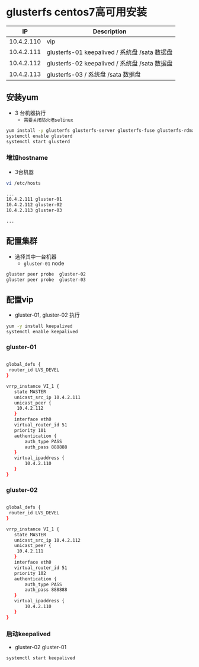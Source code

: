 

# glusterfs centos7高可用安装


| IP          | Description | 
| ----------- | ----------- |
| 10.4.2.110  | vip         |
| 10.4.2.111  | glusterfs-01  keepalived  / 系统盘  /sata 数据盘|
| 10.4.2.112  | glusterfs-02  keepalived / 系统盘  /sata 数据盘 |
| 10.4.2.113  | glusterfs-03  / 系统盘  /sata 数据盘 |


##  安装yum

- 3 台机器执行
  - `需要关闭防火墙selinux`

```bash
yum install -y glusterfs glusterfs-server glusterfs-fuse glusterfs-rdma
systemctl enable glusterd
systemctl start glusterd

```

### 增加hostname
- 3台机器

```bash
vi /etc/hosts

...
10.4.2.111 gluster-01
10.4.2.112 gluster-02
10.4.2.113 gluster-03

...

```


## 配置集群
- 选择其中一台机器
  - `gluster-01`  node


```bash
gluster peer probe  gluster-02
gluster peer probe  gluster-03
```


## 配置vip
- gluster-01, gluster-02 执行

```bash
yum -y install keepalived
systemctl enable keepalived

```

###  gluster-01
```bash

global_defs {
 router_id LVS_DEVEL
}

vrrp_instance VI_1 {
   state MASTER
   unicast_src_ip 10.4.2.111
   unicast_peer {
    10.4.2.112
   }
   interface eth0
   virtual_router_id 51
   priority 101
   authentication {
       auth_type PASS
       auth_pass 888888
   }
   virtual_ipaddress {
       10.4.2.110
   }
}

```


###  gluster-02
```bash

global_defs {
 router_id LVS_DEVEL
}

vrrp_instance VI_1 {
   state MASTER
   unicast_src_ip 10.4.2.112
   unicast_peer {
    10.4.2.111
   }
   interface eth0
   virtual_router_id 51
   priority 102
   authentication {
       auth_type PASS
       auth_pass 888888
   }
   virtual_ipaddress {
       10.4.2.110
   }
}

```

### 启动keepalived

-  gluster-02 gluster-01 

```bash
systemctl start keepalived

```